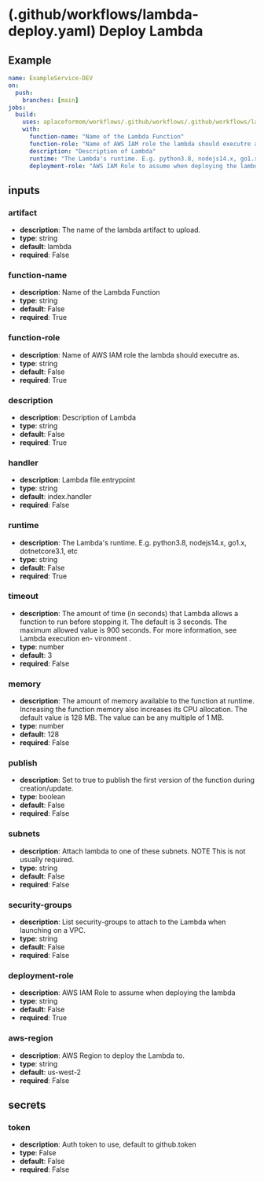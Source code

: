# (.github/workflows/lambda-deploy.yaml) Deploy Lambda

## Example

```yaml
name: ExampleService-DEV
on:
  push:
    branches: [main]
jobs:
  build:
    uses: aplaceformom/workflows/.github/workflows/.github/workflows/lambda-deploy.yaml@main
    with:
      function-name: "Name of the Lambda Function"
      function-role: "Name of AWS IAM role the lambda should executre as."
      description: "Description of Lambda"
      runtime: "The Lambda's runtime. E.g. python3.8, nodejs14.x, go1.x, dotnetcore3.1, etc"
      deployment-role: "AWS IAM Role to assume when deploying the lambda"
```

## inputs

### artifact

- **description**: The name of the lambda artifact to upload.
- **type**: string
- **default**: lambda
- **required**: False

### function-name

- **description**: Name of the Lambda Function
- **type**: string
- **default**: False
- **required**: True

### function-role

- **description**: Name of AWS IAM role the lambda should executre as.
- **type**: string
- **default**: False
- **required**: True

### description

- **description**: Description of Lambda
- **type**: string
- **default**: False
- **required**: True

### handler

- **description**: Lambda file.entrypoint
- **type**: string
- **default**: index.handler
- **required**: False

### runtime

- **description**: The Lambda's runtime. E.g. python3.8, nodejs14.x, go1.x, dotnetcore3.1, etc
- **type**: string
- **default**: False
- **required**: True

### timeout

- **description**: The amount of time (in seconds) that Lambda allows a function to run before stopping it. The default is 3 seconds.  The  maximum  allowed value is 900 seconds. For more information, see Lambda execution en- vironment .
- **type**: number
- **default**: 3
- **required**: False

### memory

- **description**: The amount of memory available to the function at runtime.  Increasing  the  function memory also increases its CPU allocation. The default value is 128 MB. The value can be any multiple of 1 MB.
- **type**: number
- **default**: 128
- **required**: False

### publish

- **description**: Set to true to publish the first version of the function during creation/update.
- **type**: boolean
- **default**: False
- **required**: False

### subnets

- **description**: Attach lambda to one of these subnets. NOTE This is not usually required.
- **type**: string
- **default**: False
- **required**: False

### security-groups

- **description**: List security-groups to attach to the Lambda when launching on a VPC.
- **type**: string
- **default**: False
- **required**: False

### deployment-role

- **description**: AWS IAM Role to assume when deploying the lambda
- **type**: string
- **default**: False
- **required**: True

### aws-region

- **description**: AWS Region to deploy the Lambda to.
- **type**: string
- **default**: us-west-2
- **required**: False

## secrets

### token

- **description**: Auth token to use, default to github.token
- **type**: False
- **default**: False
- **required**: False
